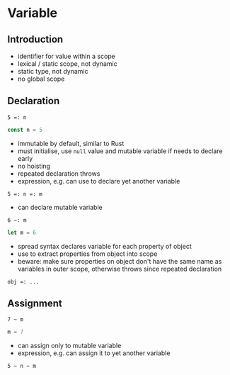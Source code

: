 # Variable



## Introduction

- identifier for value within a scope
- lexical / static scope, not dynamic
- static type, not dynamic
- no global scope



## Declaration

```
5 =: n
```

```js
const n = 5
```

- immutable by default, similar to Rust
- must initialise, use `null` value and mutable variable if needs to declare early
- no hoisting
- repeated declaration throws
- expression, e.g. can use to declare yet another variable

```
5 =: n =: m
```

- can declare mutable variable

```
6 ~: m
```

```js
let m = 6
```

- spread syntax declares variable for each property of object
- use to extract properties from object into scope
- beware: make sure properties on object don't have the same name as variables in outer scope, otherwise throws since repeated declaration

```
obj =: ...
```



## Assignment

```
7 ~ m
```

```js
m = 7
```

- can assign only to mutable variable
- expression, e.g. can assign it to yet another variable

```
5 ~ n ~ m
```